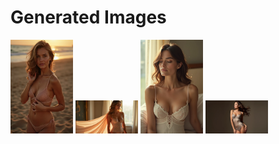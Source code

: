 # Generated Images



<img src="2025_06_20_01.webp" width="100"/> <img src="2025_06_20_03.webp" width="100"/> <img src="2025_06_20_05.webp" width="100"/> <img src="2025_06_20_07.webp" width="100"/>